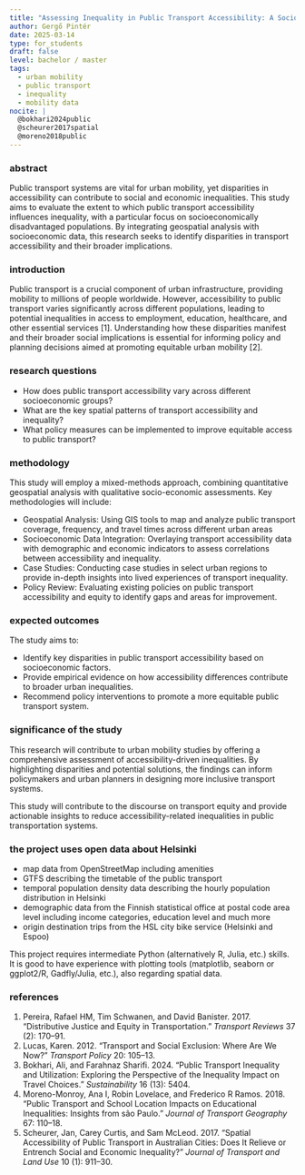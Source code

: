 ```yaml
---
title: "Assessing Inequality in Public Transport Accessibility: A Socio-Spatial Analysis"
author: Gergő Pintér
date: 2025-03-14
type: for_students
draft: false
level: bachelor / master
tags:
  - urban mobility
  - public transport
  - inequality
  - mobility data
nocite: |
  @bokhari2024public
  @scheurer2017spatial
  @moreno2018public
---
```


### abstract

Public transport systems are vital for urban mobility, yet disparities in accessibility can contribute to social and economic inequalities. This study aims to evaluate the extent to which public transport accessibility influences inequality, with a particular focus on socioeconomically disadvantaged populations. By integrating geospatial analysis with socioeconomic data, this research seeks to identify disparities in transport accessibility and their broader implications.


### introduction

Public transport is a crucial component of urban infrastructure, providing mobility to millions of people worldwide. However, accessibility to public transport varies significantly across different populations, leading to potential inequalities in access to employment, education, healthcare, and other essential services [1]. Understanding how these disparities manifest and their broader social implications is essential for informing policy and planning decisions aimed at promoting equitable urban mobility [2].

### research questions

- How does public transport accessibility vary across different socioeconomic groups?
- What are the key spatial patterns of transport accessibility and inequality?
- What policy measures can be implemented to improve equitable access to public transport?

### methodology

This study will employ a mixed-methods approach, combining quantitative geospatial analysis with qualitative socio-economic assessments.
Key methodologies will include:

- Geospatial Analysis: Using GIS tools to map and analyze public transport coverage, frequency, and travel times across different urban areas
- Socioeconomic Data Integration: Overlaying transport accessibility data with demographic and economic indicators to assess correlations between accessibility and inequality.
- Case Studies: Conducting case studies in select urban regions to provide in-depth insights into lived experiences of transport inequality.
- Policy Review: Evaluating existing policies on public transport accessibility and equity to identify gaps and areas for improvement.

### expected outcomes

The study aims to:

- Identify key disparities in public transport accessibility based on socioeconomic factors.
- Provide empirical evidence on how accessibility differences contribute to broader urban inequalities.
- Recommend policy interventions to promote a more equitable public transport system.

### significance of the study

This research will contribute to urban mobility studies by offering a comprehensive assessment of accessibility-driven inequalities. By highlighting disparities and potential solutions, the findings can inform policymakers and urban planners in designing more inclusive transport systems.

This study will contribute to the discourse on transport equity and provide actionable insights to reduce accessibility-related inequalities in public transportation systems.

### the project uses open data about Helsinki

- map data from OpenStreetMap including amenities
- GTFS describing the timetable of the public transport
- temporal population density data describing the hourly population distribution in Helsinki
- demographic data from the Finnish statistical office at postal code area level including income categories, education level and much more
- origin destination trips from the HSL city bike service (Helsinki and Espoo)

This project requires intermediate Python (alternatively R, Julia, etc.) skills.
It is good to have experience with plotting tools (matplotlib, seaborn or ggplot2/R, Gadfly/Julia, etc.), also regarding spatial data.

### references

1. Pereira, Rafael HM, Tim Schwanen, and David Banister. 2017. “Distributive Justice and Equity in Transportation.” *Transport Reviews* 37 (2): 170–91.
2. Lucas, Karen. 2012. “Transport and Social Exclusion: Where Are We Now?” *Transport Policy* 20: 105–13.
3. Bokhari, Ali, and Farahnaz Sharifi. 2024. “Public Transport Inequality and Utilization: Exploring the Perspective of the Inequality Impact on Travel Choices.” *Sustainability* 16 (13): 5404.
4. Moreno-Monroy, Ana I, Robin Lovelace, and Frederico R Ramos. 2018. “Public Transport and School Location Impacts on Educational Inequalities: Insights from são Paulo.” *Journal of Transport Geography* 67: 110–18.
5. Scheurer, Jan, Carey Curtis, and Sam McLeod. 2017. “Spatial Accessibility of Public Transport in Australian Cities: Does It Relieve or Entrench Social and Economic Inequality?” *Journal of Transport and Land Use* 10 (1): 911–30.
